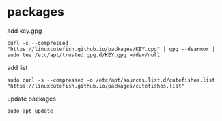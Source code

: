 # packages

add key.gpg

    curl -s --compressed "https://linuxcutefish.github.io/packages/KEY.gpg" | gpg --dearmor | sudo tee /etc/apt/trusted.gpg.d/KEY.gpg >/dev/null

add list

    sudo curl -s --compressed -o /etc/apt/sources.list.d/cutefishos.list "https://linuxcutefish.github.io/packages/cutefishos.list"

update packages

    sudo apt update

